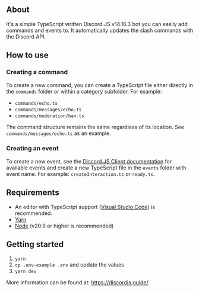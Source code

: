 ## About

It's a simple TypeScript written Discord.JS v14.16.3 bot you can easily add commands and events to. It automatically updates the slash commands with the Discord API.

## How to use

### Creating a command

To create a new command, you can create a TypeScript file either directly in the `commands` folder or within a category subfolder. For example:

- `commands/echo.ts`
- `commands/messages/echo.ts`
- `commands/moderation/ban.ts`

The command structure remains the same regardless of its location. See `commands/messages/echo.ts` as an example.

### Creating an event

To create a new event, see the [Discord.JS Client documentation](https://discord.js.org/docs/packages/discord.js/14.16.3) for available events and create a new TypeScript file in the `events` folder with event name. For example: `createInteraction.ts` or `ready.ts`.

## Requirements

- An editor with TypeScript support ([Visual Studio Code](https://code.visualstudio.com/)) is recommended.
- [Yarn](https://classic.yarnpkg.com/en/docs/install/)
- [Node](https://nodejs.org/en/download/) (v20.9 or higher is recommended)

## Getting started

1. `yarn`
2. `cp .env-example .env` and update the values
3. `yarn dev`

More information can be found at: https://discordjs.guide/
